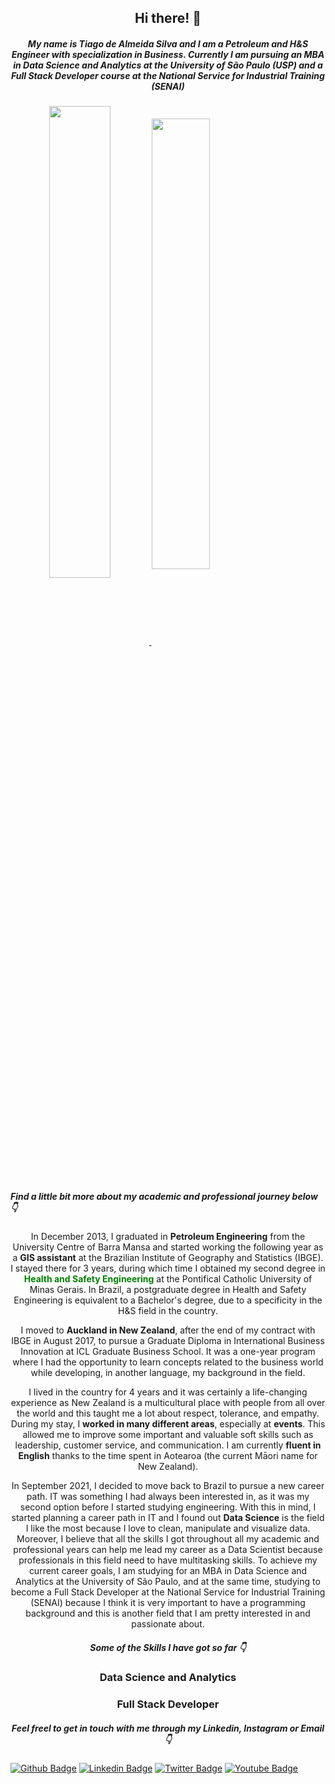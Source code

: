 <h2 align="center">Hi there! 👋</h2>

<h5 align="center">My name is Tiago de Almeida Silva and I am a Petroleum and H&S Engineer with specialization in Business. Currently I am pursuing an MBA in Data Science and Analytics at the University of São Paulo (USP) and a Full Stack Developer course at the National Service for Industrial Training (SENAI)</h5>

<section><a align="center" href="https://github.com/anuraghazra/github-readme-stats">
  <img align="center" src="https://github-readme-stats.vercel.app/api?username=tiago-deas&count_private=true&show_icons=true&theme=merko" width="44%"/>
</a>
<a href="https://github.com/anuraghazra/github-readme-stats">
  <img align="center" src="https://github-readme-stats.vercel.app/api/top-langs/?username=tiago-deas&theme=merko&layout=compact" width="43%"/>
</a></section>


<h5 lign="center">Find a little bit more about my academic and professional journey below 👇</h5>


<p align="center">In December 2013, I graduated in <b>Petroleum Engineering</b> from the University Centre of Barra Mansa and started working the following year as a <b>GIS assistant</b> at the Brazilian Institute of Geography and Statistics (IBGE). I stayed there for 3 years, during which time I obtained my second degree in <font color='green'><b>Health and Safety Engineering</b></font> at the Pontifical Catholic University of Minas Gerais. In Brazil, a postgraduate degree in Health and Safety Engineering is equivalent to a Bachelor's degree, due to a specificity in the H&S field in the country.<p>

<p align="center">I moved to <b>Auckland in New Zealand</b>, after the end of my contract with IBGE in August 2017, to pursue a </b>Graduate Diploma in International Business Innovation</b> at ICL Graduate Business School. It was a one-year program where I had the opportunity to learn concepts related to the business world while developing, in another language, my background in the field.</p>

<p align="center">I lived in the country for 4 years and it was certainly a life-changing experience as New Zealand is a multicultural place with people from all over the world and this taught me a lot about respect, tolerance, and empathy. During my stay, I <b>worked in many different areas</b>, especially at <b>events</b>. This allowed me to improve some important and valuable soft skills such as leadership, customer service, and communication. I am currently <b>fluent in English</b> thanks to the time spent in Aotearoa (the current Māori name for New Zealand).</p>

<p align="center">In September 2021, I decided to move back to Brazil to pursue a new career path. IT was something I had always been interested in, as it was my second option before I started studying engineering. With this in mind, I started planning a career path in IT and I found out <b>Data Science</B> is the field I like the most because I love to clean, manipulate and visualize data. Moreover, I believe that all the skills I got throughout all my academic and professional years can help me lead my career as a Data Scientist because professionals in this field need to have multitasking skills. To achieve my current career goals, I am studying for an MBA in Data Science and Analytics at the University of São Paulo, and at the same time, studying to become a Full Stack Developer at the National Service for Industrial Training (SENAI) because I think it is very important to have a programming background and this is another field that I am pretty interested in and passionate about.</p>

<h5 align="center">Some of the Skills I have got so far 👇</h5>

<h3 align="center">Data Science and Analytics</h3>


<h3 align="center">Full Stack Developer</h3>




<h5 align="center">Feel freel to get in touch with me through my Linkedin, Instagram or Email 👇</h5>

[![Github Badge](https://img.shields.io/badge/-Github-000?style=flat-square&logo=Github&logoColor=white&link=https://github.com/fagnerpsantos)](https://github.com/tiago-deas)
[![Linkedin Badge](https://img.shields.io/badge/-LinkedIn-blue?style=flat-square&logo=Linkedin&logoColor=white&link=https://www.linkedin.com/in/tiagodeas/)](https://www.linkedin.com/in/tiagodeas/)
[![Twitter Badge](https://img.shields.io/badge/-Twitter-1ca0f1?style=flat-square&labelColor=1ca0f1&logo=twitter&logoColor=white&link=https://twitter.com/fagnerpsantos)](https://twitter.com/fagnerpsantos)
[![Youtube Badge](https://img.shields.io/badge/-YouTube-ff0000?style=flat-square&labelColor=ff0000&logo=youtube&logoColor=white&link=https://www.youtube.com/user/TreinaWeb)](https://www.youtube.com/user/TreinaWeb)



